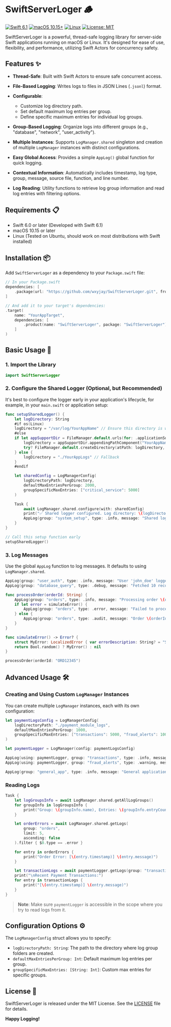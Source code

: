# SwiftServerLoger 🪵

[![Swift 6.1](https://img.shields.io/badge/Swift-6.1-orange.svg)](https://swift.org)
[![macOS 10.15+](https://img.shields.io/badge/macOS-10.15%2B-blue.svg)](https://www.apple.com/macos)
[![Linux](https://img.shields.io/badge/Linux-Supported-yellow.svg)](https://www.linux.org)
[![License: MIT](https://img.shields.io/badge/License-MIT-green.svg)](https://github.com/wxyjay/SwiftServerLoger/blob/main/LICENSE)

SwiftServerLoger is a powerful, thread-safe logging library for server-side Swift applications running on macOS or Linux. It's designed for ease of use, flexibility, and performance, utilizing Swift Actors for concurrency safety.

## Features ✨

* **Thread-Safe**: Built with Swift Actors to ensure safe concurrent access.
* **File-Based Logging**: Writes logs to files in JSON Lines (`.jsonl`) format.
* **Configurable**:

  * Customize log directory path.
  * Set default maximum log entries per group.
  * Define specific maximum entries for individual log groups.
* **Group-Based Logging**: Organize logs into different groups (e.g., "database", "network", "user\_activity").
* **Multiple Instances**: Supports `LogManager.shared` singleton and creation of multiple `LogManager` instances with distinct configurations.
* **Easy Global Access**: Provides a simple `AppLog()` global function for quick logging.
* **Contextual Information**: Automatically includes timestamp, log type, group, message, source file, function, and line number.
* **Log Reading**: Utility functions to retrieve log group information and read log entries with filtering options.

## Requirements 📋

* Swift 6.0 or later (Developed with Swift 6.1)
* macOS 10.15 or later
* Linux (Tested on Ubuntu, should work on most distributions with Swift installed)

## Installation 📦

Add `SwiftServerLoger` as a dependency to your `Package.swift` file:

```swift
// In your Package.swift
dependencies: [
    .package(url: "https://github.com/wxyjay/SwiftServerLoger.git", from: "1.0.0")
]

// And add it to your target's dependencies:
.target(
    name: "YourAppTarget",
    dependencies: [
        .product(name: "SwiftServerLoger", package: "SwiftServerLoger") 
    ]
)
```

## Basic Usage 🚀

### 1. Import the Library

```swift
import SwiftServerLogger
```

### 2. Configure the Shared Logger (Optional, but Recommended)

It's best to configure the logger early in your application's lifecycle, for example, in your `main.swift` or application setup:

```swift
func setupSharedLogger() {
    let logDirectory: String
    #if os(Linux)
    logDirectory = "/var/log/YourAppName" // Ensure this directory is writable
    #else
    if let appSupportDir = FileManager.default.urls(for: .applicationSupportDirectory, in: .userDomainMask).first {
        logDirectory = appSupportDir.appendingPathComponent("YourAppName/Logs").path
        try? FileManager.default.createDirectory(atPath: logDirectory, withIntermediateDirectories: true, attributes: nil)
    } else {
        logDirectory = "./YourAppLogs" // Fallback
    }
    #endif

    let sharedConfig = LogManagerConfig(
        logDirectoryPath: logDirectory,
        defaultMaxEntriesPerGroup: 2000,
        groupSpecificMaxEntries: ["critical_service": 5000]
    )

    Task {
        await LogManager.shared.configure(with: sharedConfig)
        print("✅ Shared logger configured. Log directory: \(logDirectory)")
        AppLog(group: "system_setup", type: .info, message: "Shared logger initialized and configured.")
    }
}

// Call this setup function early
setupSharedLogger()
```

### 3. Log Messages

Use the global `AppLog` function to log messages. It defaults to using `LogManager.shared`.

```swift
AppLog(group: "user_auth", type: .info, message: "User 'john_doe' logged in successfully.")
AppLog(group: "database_query", type: .debug, message: "Fetched 10 records from 'products' table.")

func processOrder(orderId: String) {
    AppLog(group: "orders", type: .info, message: "Processing order \(orderId)...")
    if let error = simulateError() {
        AppLog(group: "orders", type: .error, message: "Failed to process order \(orderId): \(error.localizedDescription)")
    } else {
        AppLog(group: "orders", type: .audit, message: "Order \(orderId) processed successfully.")
    }
}

func simulateError() -> Error? {
    struct MyError: LocalizedError { var errorDescription: String? = "Simulated processing error" }
    return Bool.random() ? MyError() : nil
}

processOrder(orderId: "ORD12345")
```

## Advanced Usage 🛠️

### Creating and Using Custom `LogManager` Instances

You can create multiple `LogManager` instances, each with its own configuration:

```swift
let paymentLogsConfig = LogManagerConfig(
    logDirectoryPath: "./payment_module_logs",
    defaultMaxEntriesPerGroup: 1000,
    groupSpecificMaxEntries: ["transactions": 5000, "fraud_alerts": 10000]
)

let paymentLogger = LogManager(config: paymentLogsConfig)

AppLog(using: paymentLogger, group: "transactions", type: .info, message: "Payment received: $99.99 for order #TRX789.")
AppLog(using: paymentLogger, group: "fraud_alerts", type: .warning, message: "Suspicious activity detected for user 'jane_doe'.")

AppLog(group: "general_app", type: .info, message: "General application health check OK.")
```

### Reading Logs

```swift
Task {
    let logGroupsInfo = await LogManager.shared.getAllLogGroups()
    for groupInfo in logGroupsInfo {
        print("Group: \(groupInfo.name), Entries: \(groupInfo.entryCount), Last Log: \(groupInfo.lastLogDate ?? Date.distantPast)")
    }

    let orderErrors = await LogManager.shared.getLogs(
        group: "orders",
        limit: 5,
        ascending: false
    ).filter { $0.type == .error }

    for entry in orderErrors {
        print("Order Error: [\(entry.timestamp)] \(entry.message)")
    }

    let transactionLogs = await paymentLogger.getLogs(group: "transactions", limit: 10)
    print("\nRecent Payment Transactions:")
    for entry in transactionLogs {
        print("[\(entry.timestamp)] \(entry.message)")
    }
}
```

> **Note**: Make sure `paymentLogger` is accessible in the scope where you try to read logs from it.

## Configuration Options ⚙️

The `LogManagerConfig` struct allows you to specify:

* `logDirectoryPath: String`: The path to the directory where log group folders are created.
* `defaultMaxEntriesPerGroup: Int`: Default maximum log entries per group.
* `groupSpecificMaxEntries: [String: Int]`: Custom max entries for specific groups.

## License 📄

SwiftServerLoger is released under the MIT License. See the [LICENSE](https://github.com/wxyjay/SwiftServerLoger/blob/main/LICENSE) file for details.

**Happy Logging!**
